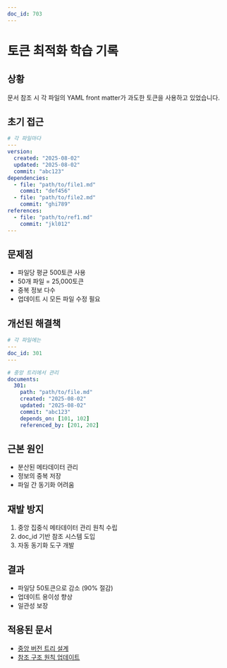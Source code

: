 ```yaml
---
doc_id: 703
---
```


# 토큰 최적화 학습 기록

## 상황
문서 참조 시 각 파일의 YAML front matter가 과도한 토큰을 사용하고 있었습니다.

## 초기 접근
```yaml
# 각 파일마다
---
version:
  created: "2025-08-02"
  updated: "2025-08-02"
  commit: "abc123"
dependencies:
  - file: "path/to/file1.md"
    commit: "def456"
  - file: "path/to/file2.md"
    commit: "ghi789"
references:
  - file: "path/to/ref1.md"
    commit: "jkl012"
---
```

## 문제점
- 파일당 평균 500토큰 사용
- 50개 파일 = 25,000토큰
- 중복 정보 다수
- 업데이트 시 모든 파일 수정 필요

## 개선된 해결책
```yaml
# 각 파일에는
---
doc_id: 301
---

# 중앙 트리에서 관리
documents:
  301:
    path: "path/to/file.md"
    created: "2025-08-02"
    updated: "2025-08-02"
    commit: "abc123"
    depends_on: [101, 102]
    referenced_by: [201, 202]
```

## 근본 원인
- 분산된 메타데이터 관리
- 정보의 중복 저장
- 파일 간 동기화 어려움

## 재발 방지
1. 중앙 집중식 메타데이터 관리 원칙 수립
2. doc_id 기반 참조 시스템 도입
3. 자동 동기화 도구 개발

## 결과
- 파일당 50토큰으로 감소 (90% 절감)
- 업데이트 용이성 향상
- 일관성 보장

## 적용된 문서
- [중앙 버전 트리 설계](../../tools/helpers/VERSION-TREE-GUIDE.md)
- [참조 구조 원칙 업데이트](../../principles/01-REFERENCE-STRUCTURE.md)